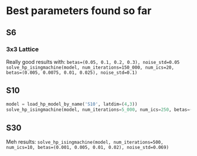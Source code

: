 # Best parameters found so far


## S6

### 3x3 Lattice
Really good results with:
`betas=(0.05, 0.1, 0.2, 0.3), noise_std=0.05`
`solve_hp_isingmachine(model, num_iterations=150_000, num_ics=20, betas=(0.005, 0.0075, 0.01, 0.025), noise_std=0.1)`

## S10
```python
model = load_hp_model_by_name('S10', latdim=(4,3))
solve_hp_isingmachine(model, num_iterations=5_000, num_ics=250, betas=(0.005, 0.004, 0.003), noise_std=0.1)
```


## S30
Meh results:
`solve_hp_isingmachine(model, num_iterations=500, num_ics=10, betas=(0.001, 0.005, 0.01, 0.02), noise_std=0.069)`